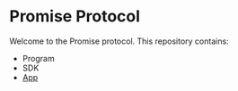 # Promise Protocol

Welcome to the Promise protocol. This repository contains:

* Program
* SDK
* [App](/app/README.md)